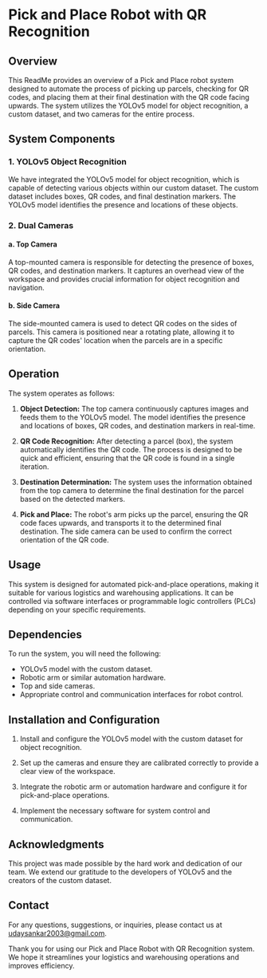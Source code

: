 # Pick and Place Robot with QR Recognition

## Overview

This ReadMe provides an overview of a Pick and Place robot system designed to automate the process of picking up parcels, checking for QR codes, and placing them at their final destination with the QR code facing upwards. The system utilizes the YOLOv5 model for object recognition, a custom dataset, and two cameras for the entire process.

## System Components

### 1. YOLOv5 Object Recognition

We have integrated the YOLOv5 model for object recognition, which is capable of detecting various objects within our custom dataset. The custom dataset includes boxes, QR codes, and final destination markers. The YOLOv5 model identifies the presence and locations of these objects.

### 2. Dual Cameras

#### a. Top Camera

A top-mounted camera is responsible for detecting the presence of boxes, QR codes, and destination markers. It captures an overhead view of the workspace and provides crucial information for object recognition and navigation.

#### b. Side Camera

The side-mounted camera is used to detect QR codes on the sides of parcels. This camera is positioned near a rotating plate, allowing it to capture the QR codes' location when the parcels are in a specific orientation.

## Operation

The system operates as follows:

1. **Object Detection:** The top camera continuously captures images and feeds them to the YOLOv5 model. The model identifies the presence and locations of boxes, QR codes, and destination markers in real-time.

2. **QR Code Recognition:** After detecting a parcel (box), the system automatically identifies the QR code. The process is designed to be quick and efficient, ensuring that the QR code is found in a single iteration.

3. **Destination Determination:** The system uses the information obtained from the top camera to determine the final destination for the parcel based on the detected markers.

4. **Pick and Place:** The robot's arm picks up the parcel, ensuring the QR code faces upwards, and transports it to the determined final destination. The side camera can be used to confirm the correct orientation of the QR code.

## Usage

This system is designed for automated pick-and-place operations, making it suitable for various logistics and warehousing applications. It can be controlled via software interfaces or programmable logic controllers (PLCs) depending on your specific requirements.

## Dependencies

To run the system, you will need the following:

- YOLOv5 model with the custom dataset.
- Robotic arm or similar automation hardware.
- Top and side cameras.
- Appropriate control and communication interfaces for robot control.

## Installation and Configuration

1. Install and configure the YOLOv5 model with the custom dataset for object recognition.

2. Set up the cameras and ensure they are calibrated correctly to provide a clear view of the workspace.

3. Integrate the robotic arm or automation hardware and configure it for pick-and-place operations.

4. Implement the necessary software for system control and communication.

## Acknowledgments

This project was made possible by the hard work and dedication of our team. We extend our gratitude to the developers of YOLOv5 and the creators of the custom dataset.

## Contact

For any questions, suggestions, or inquiries, please contact us at [udaysankar2003@gmail.com](mailto:udaysankar2003@gmail.com).

Thank you for using our Pick and Place Robot with QR Recognition system. We hope it streamlines your logistics and warehousing operations and improves efficiency.


